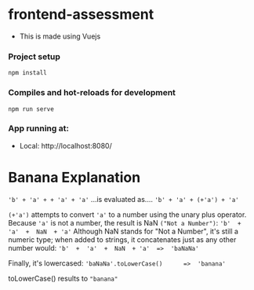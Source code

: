 # frontend-assessment
- This is made using Vuejs

### Project setup
```
npm install
```

### Compiles and hot-reloads for development
```
npm run serve
```
### App running at:
  - Local:   http://localhost:8080/ 


# Banana Explanation

`'b' + 'a' + + 'a' + 'a'`
...is evaluated as....
`'b' + 'a' + (+'a') + 'a'`


`(+'a')` attempts to convert `'a'` to a number using the unary plus operator. Because `'a'` is not a number, the result is NaN `("Not a Number")`:
`'b'  +  'a'  +  NaN  + 'a'`
Although NaN stands for "Not a Number", it's still a numeric type; when added to strings, it concatenates just as any other number would:
`'b'  +  'a'  +  NaN  + 'a'  =>  'baNaNa'`

Finally, it's lowercased:
`'baNaNa'.toLowerCase()      =>  'banana'`

toLowerCase() results to `"banana"`